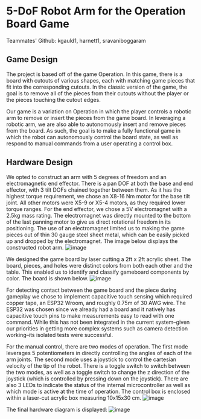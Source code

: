 # 5-DoF Robot Arm for the Operation Board Game

Teammates' Github: kgauld1, harnett1, sravaniboggaram 

## Game Design
The project is based off of the game Operation. In this game, there is a board with cutouts of various shapes, each with matching game pieces that fit into the corresponding cutouts. In the classic version of the game, the goal is to remove all of the pieces from their cutouts without the player or the pieces touching the cutout edges.

Our game is a variation on Operation in which the player controls a robotic arm to remove or insert the pieces from the game board. In leveraging a robotic arm, we are also able to autonomously insert and remove pieces from the board. As such, the goal is to make a fully functional game in which the robot can autonomously control the board state, as well as respond to manual commands from a user operating a control box.

## Hardware Design
We opted to construct an arm with 5 degrees of freedom and an electromagnetic end effector. There is a pan DOF at both the base and end effector, with 3 tilt DOFs chained together between them. As it has the highest torque requirement, we chose an X8-16 Nm motor for the base tilt joint. All other motors were X5-9 or X5-4 motors, as they required lower torque ranges. For the end effector, we chose a 5V electromagnet with a 2.5kg mass rating. The electromagnet was directly mounted to the bottom of the last panning motor to give us direct rotational freedom in its positioning. The use of an electromagnet limited us to making the game pieces out of thin 30 gauge steel sheet metal, which can be easily picked up and dropped by the electromagnet. The image below displays the constructed robot arm.
![image](https://user-images.githubusercontent.com/67039263/229213784-ab48e4ef-f839-447b-bd0b-535c2e5aee2d.png)

We designed the game board by laser cutting a 2ft x 2ft acrylic sheet. The board, pieces, and holes were distinct colors from both each other and the table. This enabled us to identify and classify gameboard components by color. The board is shown below.
![image](https://user-images.githubusercontent.com/67039263/229214478-f7bfac74-3563-4e37-9d3f-86cff03f7802.png)

For detecting contact between the game board and the piece during gameplay we chose to implement capacitive touch sensing which required copper tape, an ESP32 Wroom, and roughly 0.75m of 30 AWG wire. The ESP32 was chosen since we already had a board and it natively has capacitive touch pins to make measurements easy to read with one command. While this has not been integrated in the current system–given our priorities in getting more complex systems such as camera detection working–its isolated tests were successful.

For the manual control, there are two modes of operation. The first mode leverages 5 potentiometers in directly controlling the angles of each of the arm joints. The second mode uses a joystick to control the cartesian velocity of the tip of the robot. There is a toggle switch to switch between the two modes, as well as a toggle switch to change the z direction of the joystick (which is controlled by pressing down on the joystick). There are also 3 LEDs to indicate the status of the internal microcontroller as well as which mode is active at the time of operation. The control box is enclosed within a laser-cut acrylic box measuring 10x15x30 cm.
![image](https://user-images.githubusercontent.com/67039263/229214838-71733f45-5e82-41ec-9e93-c2ff21b9f35c.png)

The final hardware diagram is displayed:
![image](https://user-images.githubusercontent.com/67039263/229214906-fbc07d53-b684-40cb-9e53-1de08e48b6b0.png)

